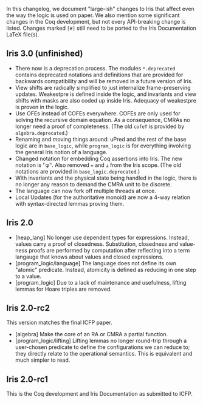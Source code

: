 In this changelog, we document "large-ish" changes to Iris that affect even the
way the logic is used on paper.  We also mention some significant changes in the
Coq development, but not every API-breaking change is listed.  Changes marked
`[#]` still need to be ported to the Iris Documentation LaTeX file(s).

## Iris 3.0 (unfinished)

* There now is a deprecation process.  The modules `*.deprecated`
  contains deprecated notations and definitions that are provided for
  backwards compatibility and will be removed in a future version of Iris.
* View shifts are radically simplified to just internalize frame-preserving
  updates.  Weakestpre is defined inside the logic, and invariants and view
  shifts with masks are also coded up inside Iris.  Adequacy of weakestpre
  is proven in the logic.
* Use OFEs instead of COFEs everywhere.  COFEs are only used for solving the
  recursive domain equation.  As a consequence, CMRAs no longer need a proof
  of completeness.
  (The old `cofeT` is provided by `algebra.deprecated`.)
* Renaming and moving things around: uPred and the rest of the base logic are
  in `base_logic`, while `program_logic` is for everything involving the
  general Iris notion of a language.
* Changed notation for embedding Coq assertions into Iris.  The new notation
  is ⌜φ⌝.  Also removed `=` and `⊥` from the Iris scope.
  (The old notations are provided in `base_logic.deprecated`.)
* With invariants and the physical state being handled in the logic, there
  is no longer any reason to demand the CMRA unit to be discrete.
* The language can now fork off multiple threads at once.
* Local Updates (for the authoritative monoid) are now a 4-way relation
  with syntax-directed lemmas proving them.

## Iris 2.0

* [heap_lang] No longer use dependent types for expressions.  Instead, values
  carry a proof of closedness.  Substitution, closedness and value-ness proofs
  are performed by computation after reflecting into a term langauge that knows
  about values and closed expressions.
* [program_logic/language] The language does not define its own "atomic"
  predicate.  Instead, atomicity is defined as reducing in one step to a value.
* [program_logic] Due to a lack of maintenance and usefulness, lifting lemmas
  for Hoare triples are removed.

## Iris 2.0-rc2

This version matches the final ICFP paper.

* [algebra] Make the core of an RA or CMRA a partial function.
* [program_logic/lifting] Lifting lemmas no longer round-trip through a
  user-chosen predicate to define the configurations we can reduce to; they
  directly relate to the operational semantics.  This is equivalent and
  much simpler to read.

## Iris 2.0-rc1

This is the Coq development and Iris Documentation as submitted to ICFP.
